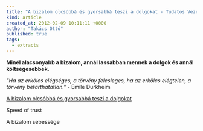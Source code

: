 ```yaml
---
title: "A bizalom olcsóbbá és gyorsabbá teszi a dolgokat - Tudatos Vezetés"
kind: article
created_at: 2012-02-09 10:11:11 +0000
author: "Takács Ottó"
published: true
tags: 
  - extracts
---
```

__Minél alacsonyabb a bizalom, annál lassabban mennek a dolgok és annál költségesebbek.__


_"Ha az erkölcs elégséges, a törvény felesleges, ha az erkölcs elégtelen, a törvény betarthatatlan."_ - Émile Durkheim

[A bizalom olcsóbbá és gyorsabbá teszi a dolgokat](http://tudatosvezetes.blogspot.com/2012/01/bizalom-olcsobba-es-gyorsabba-teszi.html)

Speed of trust 

A bizalom sebessége


<div class='old-comments'></div>
